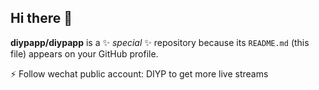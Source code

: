 ## Hi there 👋

**diypapp/diypapp** is a ✨ _special_ ✨ repository because its `README.md` (this file) appears on your GitHub profile.

⚡ Follow wechat public account: DIYP to get more live streams

